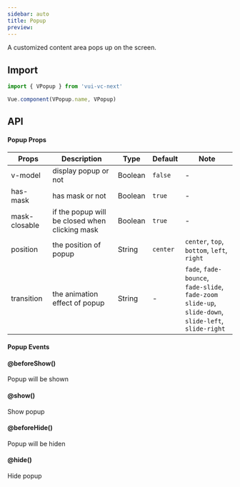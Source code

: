 ```yaml
---
sidebar: auto
title: Popup
preview: 
---
```


A customized content area pops up on the screen.

## Import

```js
import { VPopup } from 'vui-vc-next'

Vue.component(VPopup.name, VPopup)
```

## API

#### Popup Props
|Props | Description | Type | Default | Note|
|----|-----|------|------|------|
|v-model|display popup or not|Boolean|`false`|-|
|has-mask|has mask or not|Boolean|`true`|-|
|mask-closable|if the popup will be closed when clicking mask|Boolean|`true`|-|
|position|the position of popup|String|`center`|`center`, `top`, `bottom`, `left`, `right`|
|transition|the animation effect of popup|String|-|`fade`, `fade-bounce`, `fade-slide`, `fade-zoom`<br> `slide-up`, `slide-down`, `slide-left`, `slide-right`|

#### Popup Events

#### @beforeShow()
Popup will be shown

#### @show()
Show popup

#### @beforeHide()
Popup will be hiden

#### @hide()
Hide popup
